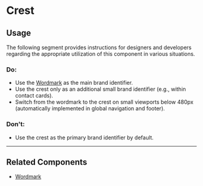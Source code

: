 # Crest

<TableOfContents></TableOfContents>

## Usage

The following segment provides instructions for designers and developers regarding the appropriate utilization of this
component in various situations.

### Do:

- Use the [Wordmark](components/wordmark) as the main brand identifier.
- Use the crest only as an additional small brand identifier (e.g., within contact cards).
- Switch from the wordmark to the crest on small viewports below 480px (automatically implemented in global navigation
  and footer).

### Don't:

- Use the crest as the primary brand identifier by default.

---

## Related Components

- [Wordmark](components/wordmark)

